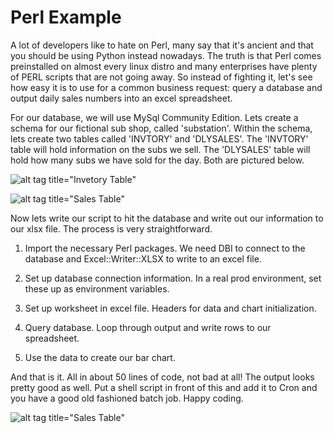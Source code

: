 # Perl Example
A lot of developers like to hate on Perl, many say that it's ancient and that you should be using Python instead nowadays.  The truth is that Perl comes preinstalled on almost every linux distro and many enterprises have plenty of PERL scripts that are not going away.  So instead of fighting it, let's see how easy it is to use for a common business request: query a database and output daily sales numbers into an excel spreadsheet.

For our database, we will use MySql Community Edition.  Lets create a schema for our fictional sub shop, called 'substation'.  Within the schema, lets create two tables called 'INVTORY' and 'DLYSALES'.  The 'INVTORY' table will hold information on the subs we sell.  The 'DLYSALES' table will hold how many subs we have sold for the day.  Both are pictured below.

![alt tag title="Invetory Table"](https://raw.githubusercontent.com/seankluttz/perlExample/master/SandwichTable.PNG)

![alt tag title="Sales Table"](https://raw.githubusercontent.com/seankluttz/perlExample/master/SalesTable.PNG)

Now lets write our script to hit the database and write out our information to our xlsx file.  The process is very straightforward.

1) Import the necessary Perl packages.  We need DBI to connect to the database and Excel::Writer::XLSX to write to an excel file.

2) Set up database connection information. In a real prod environment, set these up as environment variables.

3) Set up worksheet in excel file.  Headers for data and chart initialization.

4) Query database.  Loop through output and write rows to our spreadsheet.

5) Use the data to create our bar chart.

And that is it.  All in about 50 lines of code, not bad at all!  The output looks pretty good as well.  Put a shell script in front of this and add it to Cron and you have a good old fashioned batch job.  Happy coding.

![alt tag title="Sales Table"](https://raw.githubusercontent.com/seankluttz/perlExample/master/SalesOutput.PNG)




